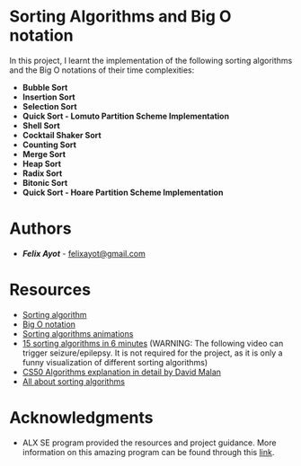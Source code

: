 # Sorting Algorithms and Big O notation
In this project, I learnt the implementation of the following sorting algorithms and the Big O notations of their time complexities:

- **Bubble Sort**
- **Insertion Sort**
- **Selection Sort**
- **Quick Sort - Lomuto Partition Scheme Implementation**
- **Shell Sort**
- **Cocktail Shaker Sort**
- **Counting Sort**
- **Merge Sort**
- **Heap Sort**
- **Radix Sort**
- **Bitonic Sort**
- **Quick Sort - Hoare Partition Scheme Implementation**

# Authors
- ***Felix Ayot*** - <felixayot@gmail.com>

# Resources
- [Sorting algorithm](https://en.wikipedia.org/wiki/Sorting_algorithm)
- [Big O notation](https://stackoverflow.com/questions/487258/what-is-a-plain-english-explanation-of-big-o-notation)
- [Sorting algorithms animations](https://www.toptal.com/developers/sorting-algorithms)
- [15 sorting algorithms in 6 minutes](https://www.youtube.com/watch?v=kPRA0W1kECg) (WARNING: The following video can trigger seizure/epilepsy. It is not required for the project, as it is only a funny visualization of different sorting algorithms)
- [CS50 Algorithms explanation in detail by David Malan](https://www.youtube.com/watch?v=yb0PY3LX2x8&t=2s)
- [All about sorting algorithms](https://www.geeksforgeeks.org/sorting-algorithms/)

# Acknowledgments
- ALX SE program provided the resources and project guidance. More information on this amazing program can be found through this [link](https://www.alxafrica.com/).
